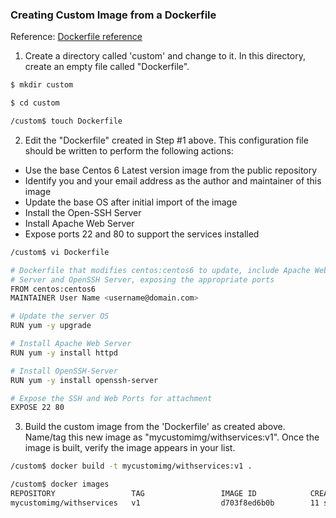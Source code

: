 ### Creating Custom Image from a Dockerfile

Reference: [Dockerfile reference](https://docs.docker.com/engine/reference/builder/)

1. Create a directory called 'custom' and change to it. In this directory, create an empty file called "Dockerfile". 
```bash
$ mkdir custom
```
```bash
$ cd custom
```
```bash
/custom$ touch Dockerfile 
```

2. Edit the "Dockerfile" created in Step #1 above. This configuration file should be written to perform the following actions:
* Use the base Centos 6 Latest version image from the public repository
* Identify you and your email address as the author and maintainer of this image
* Update the base OS after initial import of the image
* Install the Open-SSH Server
* Install Apache Web Server
* Expose ports 22 and 80 to support the services installed
```bash
/custom$ vi Dockerfile 
```
```bash
# Dockerfile that modifies centos:centos6 to update, include Apache Web
# Server and OpenSSH Server, exposing the appropriate ports
FROM centos:centos6
MAINTAINER User Name <username@domain.com>

# Update the server OS
RUN yum -y upgrade

# Install Apache Web Server
RUN yum -y install httpd

# Install OpenSSH-Server
RUN yum -y install openssh-server

# Expose the SSH and Web Ports for attachment
EXPOSE 22 80
```

3. Build the custom image from the 'Dockerfile' as created above. Name/tag this new image as "mycustomimg/withservices:v1". Once the image is built, verify the image appears in your list.
```bash
/custom$ docker build -t mycustomimg/withservices:v1 .
```
```bash
/custom$ docker images
REPOSITORY                 TAG                 IMAGE ID            CREATED             SIZE
mycustomimg/withservices   v1                  d703f8ed6b0b        11 seconds ago      421MB
```
